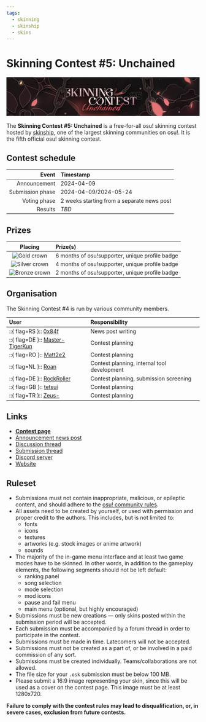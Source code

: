 ```yaml
---
tags:
  - skinning
  - skinship
  - skins
---
```


# Skinning Contest #5: Unchained

![Skinning Contest #5 banner](img/banner.jpg)

The **Skinning Contest #5: Unchained** is a free-for-all osu! skinning contest hosted by [skinship](https://skinship.xyz), one of the largest skinning communities on osu!. It is the fifth official osu! skinning contest.

## Contest schedule

| Event | Timestamp |
| --: | :-- |
| Announcement | 2024-04-09 |
| Submission phase | 2024-04-09/2024-05-24 |
| Voting phase | 2 weeks starting from a separate news post |
| Results | *TBD* |

## Prizes

| Placing | Prize(s) |
| :-: | :-- |
| ![Gold crown](/wiki/shared/crown-gold.png "1st place") | 6 months of osu!supporter, unique profile badge |
| ![Silver crown](/wiki/shared/crown-silver.png "2nd place") | 4 months of osu!supporter, unique profile badge |
| ![Bronze crown](/wiki/shared/crown-bronze.png "3rd place") | 2 months of osu!supporter, unique profile badge |

## Organisation

The Skinning Contest #4 is run by various community members.

| User | Responsibility |
| :-- | :-- |
| ::{ flag=RS }:: [0x84f](https://osu.ppy.sh/users/7944724) | News post writing |
| ::{ flag=DE }:: [Master-TigerKun](https://osu.ppy.sh/users/10688456) | Contest planning |
| ::{ flag=RO }:: [Matt2e2](https://osu.ppy.sh/users/12144912) | Contest planning |
| ::{ flag=NL }:: [Roan](https://osu.ppy.sh/users/8214639) | Contest planning, internal tool development |
| ::{ flag=DE }:: [RockRoller](https://osu.ppy.sh/users/8388854) | Contest planning, submission screening |
| ::{ flag=GB }:: [tetsui](https://osu.ppy.sh/users/10974678) | Contest planning |
| ::{ flag=TR }:: [Zeus-](https://osu.ppy.sh/users/5464437) | Contest planning |

## Links

- **[Contest page](https://osu.ppy.sh/community/contests/208)**
- [Announcement news post](https://osu.ppy.sh/home/news/2024-04-09-skinning-contest-unchained)
- [Discussion thread](https://osu.ppy.sh/community/forums/topics/1906590)
- [Submission thread](https://osu.ppy.sh/community/forums/topics/1906588)
- [Discord server](https://discord.skinship.xyz)
- [Website](https://skinship.xyz)

## Ruleset

- Submissions must not contain inappropriate, malicious, or epileptic content, and should adhere to the [osu! community rules](/wiki/Rules).
- All assets need to be created by yourself, or used with permission and proper credit to the authors. This includes, but is not limited to:
  - fonts
  - icons
  - textures
  - artworks (e.g. stock images or anime artwork)
  - sounds
- The majority of the in-game menu interface and at least two game modes have to be skinned. In other words, in addition to the gameplay elements, the following segments should not be left default:
  - ranking panel
  - song selection
  - mode selection
  - mod icons
  - pause and fail menu
  - main menu (optional, but highly encouraged)
- Submissions must be new creations — only skins posted within the submission period will be accepted.
- Each submission must be accompanied by a forum thread in order to participate in the contest.
- Submissions must be made in time. Latecomers will not be accepted.
- Submissions must not be created as a part of, or be involved in a paid commission of any sort.
- Submissions must be created individually. Teams/collaborations are not allowed.
- The file size for your `.osk` submission must be below 100 MB.
- Please submit a 16:9 image representing your skin, since this will be used as a cover on the contest page. This image must be at least 1280x720.

**Failure to comply with the contest rules may lead to disqualification, or, in severe cases, exclusion from future contests.**
